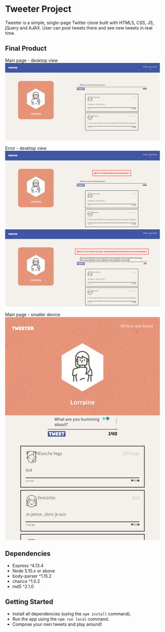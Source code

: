 # Tweeter Project

Tweeter is a simple, single-page Twitter clone built with HTML5, CSS, JS, jQuery and AJAX. User can post tweets there and see new tweets in real time.

## Final Product

Main page - desktop view
![Main page - desktop view](https://github.com/lorraineC26/tweeter/blob/master/docs/01%20main-page-desktop.png?raw=true)

Error - desktop view
![Error - desktop view](https://github.com/lorraineC26/tweeter/blob/master/docs/02%20error-empty-desktop.png?raw=true)
![Error - desktop view](https://github.com/lorraineC26/tweeter/blob/master/docs/02%20error-limit-desktop.png?raw=true)

Main page - smaller device
![Main page - smaller device](https://github.com/lorraineC26/tweeter/blob/master/docs/03%20non-desktop.png?raw=true)

## Dependencies

- Express ^4.13.4
- Node 5.10.x or above
- body-parser ^1.15.2
- chance ^1.0.2
- md5 ^2.1.0

## Getting Started
- Install all dependencies (using the `npm install` command).
- Run the app using the `npm run local` command.
- Compose your own tweets and play around!
